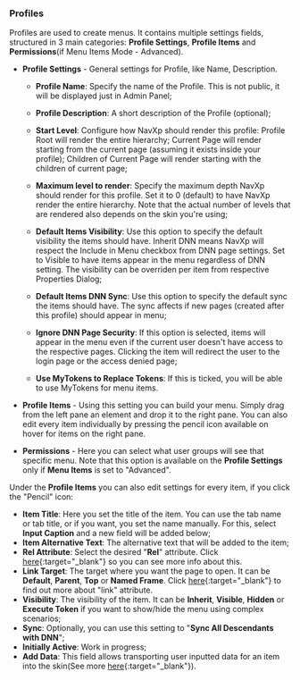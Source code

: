 ### Profiles

Profiles are used to create menus. It contains multiple settings fields, structured in 3 main categories: **Profile Settings**, **Profile Items** and **Permissions**\(if Menu Items Mode - Advanced\).

* **Profile Settings** - General settings for Profile, like Name, Description.

  * **Profile Name**: Specify the name of the Profile. This is not public, it will be displayed just in Admin Panel;

  * **Profile Description**: A short description of the Profile \(optional\);

  * **Start Level**: Configure how NavXp should render this profile: Profile Root will render the entire hierarchy; Current Page will render starting from the current page \(assuming it exists inside your profile\); Children of Current Page will render starting with the children of current page;

  * **Maximum level to render**: Specify the maximum depth NavXp should render for this profile. Set it to 0 \(default\) to have NavXp render the entire hierarchy. Note that the actual number of levels that are rendered also depends on the skin you're using;

  * **Default Items Visibility**: Use this option to specify the default visibility the items should have. Inherit DNN means NavXp will respect the Include in Menu checkbox from DNN page settings. Set to Visible to have items appear in the menu regardless of DNN setting. The visibility can be overriden per item from respective Properties Dialog;

  * **Default Items DNN Sync**: Use this option to specify the default sync the items should have. The sync affects if new pages \(created after this profile\) should appear in menu;

  * **Ignore DNN Page Security**: If this option is selected, items will appear in the menu even if the current user doesn't have access to the respective pages. Clicking the item will redirect the user to the login page or the access denied page;

  * **Use MyTokens to Replace Tokens**: If this is ticked, you will be able to use MyTokens for menu items.

* **Profile Items** - Using this setting you can build your menu. Simply drag from the left pane an element and drop it to the right pane. You can also edit every item individually by pressing the pencil icon available on hover for items on the right pane.

* **Permissions** - Here you can select what user groups will see that specific menu. Note that this option is available on the **Profile Settings** only if **Menu Items** is set to "Advanced".

Under the **Profile Items** you can also edit settings for every item, if you click the "Pencil" icon:

* **Item Title**: Here you set the title of the item. You can use the tab name or tab title, or if you want, you set the name manually. For this, select **Input Caption** and a new field will be added below;
* **Item Alternative Text**: The alternative text that will be added to the item;
* **Rel Attribute**: Select the desired "**Rel**" attribute. Click [here](https://www.w3schools.com/TAGS/att_a_rel.asp){:target="_blank"} so you can see more info about this.
* **Link Target**: The target where you want the page to open. It can be **Default**, **Parent**, **Top** or **Named Frame**. Click [here](https://www.w3schools.com/tags/att_link_target.asp){:target="_blank"} to find out more about "link" attribute.
* **Visibility**: The visibility of the item. It can be **Inherit**, **Visible**, **Hidden** or **Execute Token** if you want to show/hide the menu using complex scenarios;
* **Sync**: Optionally, you can use this setting to "**Sync All Descendants with DNN**";
* **Initially Active**: Work in progress;
* **Add Data**: This field allows transporting user inputted data for an item into the skin\(See more [here](/nav-xp/add-data.html){:target="_blank"}\).



